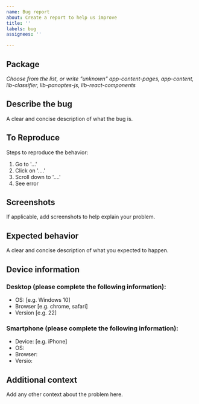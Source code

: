 ```yaml
---
name: Bug report
about: Create a report to help us improve
title: ''
labels: bug
assignees: ''

---
```


## Package
_Choose from the list, or write "unknown"_
_app-content-pages, app-content, lib-classifier, lib-panoptes-js, lib-react-components_

## Describe the bug
A clear and concise description of what the bug is.

## To Reproduce
Steps to reproduce the behavior:
1. Go to '...'
2. Click on '....'
3. Scroll down to '....'
4. See error

## Screenshots
If applicable, add screenshots to help explain your problem.

## Expected behavior
A clear and concise description of what you expected to happen.

## Device information
### Desktop (please complete the following information):
 - OS: [e.g. Windows 10]
 - Browser [e.g. chrome, safari]
 - Version [e.g. 22]

### Smartphone (please complete the following information):
 - Device: [e.g. iPhone]
 - OS:
 - Browser:
 - Versio:

## Additional context
Add any other context about the problem here.
